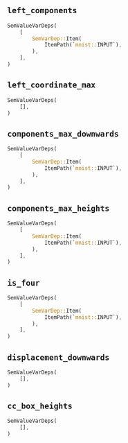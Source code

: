 ## `left_components`

```rust
SemValueVarDeps(
    [
        SemVarDep::Item(
            ItemPath(`mnist::INPUT`),
        ),
    ],
)
```

## `left_coordinate_max`

```rust
SemValueVarDeps(
    [],
)
```

## `components_max_downwards`

```rust
SemValueVarDeps(
    [
        SemVarDep::Item(
            ItemPath(`mnist::INPUT`),
        ),
    ],
)
```

## `components_max_heights`

```rust
SemValueVarDeps(
    [
        SemVarDep::Item(
            ItemPath(`mnist::INPUT`),
        ),
    ],
)
```

## `is_four`

```rust
SemValueVarDeps(
    [
        SemVarDep::Item(
            ItemPath(`mnist::INPUT`),
        ),
    ],
)
```

## `displacement_downwards`

```rust
SemValueVarDeps(
    [],
)
```

## `cc_box_heights`

```rust
SemValueVarDeps(
    [],
)
```
